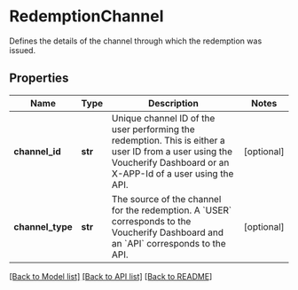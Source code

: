 # RedemptionChannel

Defines the details of the channel through which the redemption was issued.

## Properties

Name | Type | Description | Notes
------------ | ------------- | ------------- | -------------
**channel_id** | **str** | Unique channel ID of the user performing the redemption. This is either a user ID from a user using the Voucherify Dashboard or an X-APP-Id of a user using the API. | [optional] 
**channel_type** | **str** | The source of the channel for the redemption. A &#x60;USER&#x60; corresponds to the Voucherify Dashboard and an &#x60;API&#x60; corresponds to the API. | [optional] 

[[Back to Model list]](../README.md#documentation-for-models) [[Back to API list]](../README.md#documentation-for-api-endpoints) [[Back to README]](../README.md)


